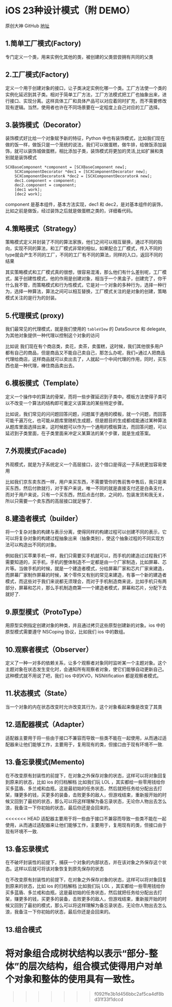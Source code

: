 
# iOS 23种设计模式（附 DEMO）

原创大神 GitHub [地址](https://github.com/huang303513/Design-Pattern-For-iOS)

## 1.简单工厂模式(Factory)

专门定义一个类，用来实例化其他的类，被创建的父类尝尝拥有共同的父类


## 2.工厂模式(Factory)
定义一个用于创建对象的接口，让子类决定实例化哪一个类。工厂方法使一个类的实例化延迟到其子类。相对于简单工厂方法，工厂方法模式把工厂也抽象出来，进行接口、实现分离。这样具体工厂和具体产品可以对应着同时扩充，而不需要修改现有逻辑。当然，使用者也许在不同场景要在一定程度上自己对应的工厂选择。


## 3.装饰模式（Decorator）

装饰模式好比给一个对象赋予新的特征，Python 中也有装饰模式，比如我们现在做的饭一样，做饭只是一个笼统的说法，我们可以做蛋糕，做牛排，给做饭添加装饰，就可以装饰城做蛋糕，相比添加子类，装饰模式将更加的灵活,比如扩展和类别就是装饰模式

```
SCXBaseComponent *component = [SCXBaseComponent new];
    SCXComponentDecorator *dec1 = [SCXComponentDecorator new];
    SCXComponentDecoratorA *dec2 = [SCXComponentDecoratorA new];
    dec1.component = component;
    dec2.component = component;
    [dec1 work];
    [dec2 work];

```

component 是基本组件，基本方法实现，dec1 和 dec2，是对基本组件的装饰，比如之前是做饭，经过装饰之后就是做蛋糕之类的，详细看代码。


## 4.策略模式（Strategy）

策略模式定义并封装了不同的算法家族，他们之间可以相互替换，通过不同的指向，实现不同的算法，和工厂模式非常的相似，如果配合工厂模式，传入不同的type就会产生不同的工厂，不同的工厂有不同的算法，同样的入口，返回不同的结果

其实策略模式和工厂模式真的很想，很容易混淆，那么他们有什么差别呢，工厂模式，属于创建性模式，他的作用是创建对象，相当于一个黑盒子，创建完了，你干什么我不管，而策略模式和行为性模式，它是对一个对象的多种行为，选择一种行为，选择一种算法，算法之间可以相互替换，工厂模式关注的是对象的创建，策略模式关注的是行为的封装。

## 5.代理模式 (proxy)

我们最常见的代理模式，就是我们使用的 `tableVIew` 的 DataSource 和 delegate,为其他对象提供一种代理以控制这个对象的访问

比如说 我们现在有个商店类，卖花，卖茶，卖蛋糕，这时候，我们其他很多用户都有自己的商品，但是商品又不能自己卖自己，那怎么办呢，我们=通过人把商品代理给商店，这样商品就可以卖出去了，人就起一个中间代理的作用，同时，买东西也是一种代理，棒住商品卖出去。

## 6.模板模式（Template）

定义一个操作中的算法的骨架，而将一些步骤延迟到子类中。模板方法使得子类可以不改变一个算法的结构即可重定义该算法的某些特定步骤。

比如说，我们常见的问问题回答问题，问题属于通用的模板，就一个问题，而回答可能千遍万化，也可能从题库里随机生成题，但是题目的生成都成能通过某种算法从题库里面选择出来，这时候题可以作为一个通用的模板算法，而回答问题，可以延迟到子类里面，在子类里面来冲定义某算法的某个步骤，就是生成答案。

## 7.外观模式(Facade)

外观模式，就是为子系统定义一个高层接口，这个借口是得这一子系统更加容易使用

比如我们京东卖东西一样，用户来买东西，不需要管你的售前售中售后，我只是来买东西，然后付款就行，对于客户来说，唯一不同的就是直接支付还是白条支付，而对于用户来说，只有一个买东西，然后点击付款，之间的，包装发货和我无关，所以只需要一个卖东西的高层接口就足够了.

## 8.建造者模式（builder）

将一个复杂对象的构建与表示分离，使得同样的构建过程可以创建不同的表示，它可以将复杂对象的构建过程抽象出来（抽象类别），使这个抽象过程的不同实现方法可以构造出不同的对象。

例如我们买苹果手机一样，我们只需要买手机就可以，而手机的建造过过程我们不需要知道的，买手机，手机的整体制造不一定都是由一个厂家制造，比如屏幕、芯片等。当做手机的时候，就是一个建造者模式，分给屏幕厂家和芯片厂家来建造，而屏幕厂家制作屏幕的时候，某个零件又有别的常见来建造，有事一个新的建造者模式，而这些对于我们来说都无须理会，而对于手机制造商来说，比如手机只有两部分，屏幕和芯片，那么手机制造商第一一个建造者模式，屏幕和芯片，分配下去就好了.

## 9.原型模式（ProtoType）

用原型实例指定创建对象的种类，并且通过拷贝这些原型创建新的对象。ios 中的原型模式需要遵守 NSCoping 协议，比如我们 ios 中的数组。

## 10.观察者模式（Observer）
定义了一种一对多的依赖关系，让多个观察者对象同时监听某一个主题对象。这个主题对象在状态发生变化时，会通知所有观察者对象，使它们能够自动更新自己。这种模式就不用说了吧，我们 ios 中的KVO，NSNitification 都是观察者模式。

## 11.状态模式（State）

当一个对象的内在状态改变时允许改变其行为，这个对象看起来像是改变了其类

## 12.适配器模式（Adapter）

适配器主要用于将一些由于接口不兼容而导致一些类不能在一起使用，从而通过适配器来让他们能够工作，主要用于，复用现有的类，但接口由于现有环境不一致.

## 13.备忘录模式(Memento)

在不改变原有封装性的前提下，在对象之外保存对象的状态，这样可以将对象回复到原来的状态，比如 ios 的归档解档
比如我们玩 LOL ，其实都给一些零用钱给你买多蓝盾、多兰戒和血瓶，这是最初始的任务状态，然后就把任务给分配出去打架，赚更多的钱，买更多的装备，击败更多的敌人，但游戏结束，重新报开始的时候又回到了最初的状态，那么可以将这样理解为备忘录状态，无论你人物出去怎么浪，我备注一下你初始的状态，最后你还是会回来的。



<<<<<<< HEAD
适配器主要用于将一些由于接口不兼容而导致一些类不能在一起使用，从而通过适配器来让他们能够工作，主要用于，复用现有的类，但接口由于现有环境不一致.

## 13.备忘录模式

在不破坏封装性的前提下，捕获一个对象的内部状态，并在该对象之外保存这个状态。这样以后就可将该对象恢复到原先保存的状态

在不改变原有封装性的前提下，在对象之外保存对象的状态，这样可以将对象回复到原来的状态，比如 ios 的归档解档
比如我们玩 LOL ，其实都给一些零用钱给你买多蓝盾、多兰戒和血瓶，这是最初始的任务状态，然后就把任务给分配出去打架，赚更多的钱，买更多的装备，击败更多的敌人，但游戏结束，重新报开始的时候又回到了最初的模式，那么可以将这样理解为备忘录状态，无论你人物出去怎么浪，我备注一下你初始的状态，最后你还是会回来的。


## 13.组合模式

将对象组合成树状结构以表示“部分-整体”的层次结构，组合模式使得用户对单个对象和整体的使用具有一致性。
=======
>>>>>>> f092ffe3b1d456bbc2af5ca4df8bd31f33f1dccd
